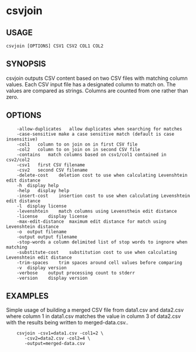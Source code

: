 
# csvjoin

## USAGE

    csvjoin [OPTIONS] CSV1 CSV2 COL1 COL2

## SYNOPSIS

csvjoin outputs CSV content based on two CSV files with matching column values.
Each CSV input file has a designated column to match on. The values are
compared as strings. Columns are counted from one rather than zero.

## OPTIONS

```
	-allow-duplicates	allow duplicates when searching for matches
	-case-sensitive	make a case sensitive match (default is case insensitive)
	-col1	column to on join on in first CSV file
	-col2	column to on join on in second CSV file
	-contains	match columns based on csv1/col1 contained in csv2/col2
	-csv1	first CSV filename
	-csv2	second CSV filename
	-delete-cost	deletion cost to use when calculating Levenshtein edit distance
	-h	display help
	-help	display help
	-insert-cost	insertion cost to use when calculating Levenshtein edit distance
	-l	display license
	-levenshtein	match columns using Levensthein edit distance
	-license	display license
	-max-edit-distance	maximum edit distance for match using Levenshtein distance
	-o	output filename
	-output	output filename
	-stop-words	a column delimited list of stop words to ingnore when matching
	-substitute-cost	substitution cost to use when calculating Levenshtein edit distance
	-trim-spaces	trim spaces around cell values before comparing
	-v	display version
	-verbose	output processing count to stderr
	-version	display version
```

## EXAMPLES

Simple usage of building a merged CSV file from data1.csv
and data2.csv where column 1 in data1.csv matches the value in
column 3 of data2.csv with the results being written to 
merged-data.csv..

```shell
    csvjoin -csv1=data1.csv -col1=2 \
       -csv2=data2.csv -col2=4 \
       -output=merged-data.csv
```


